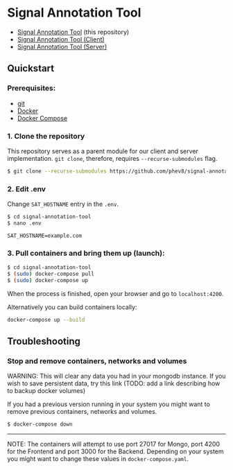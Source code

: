 # Signal Annotation Tool

* [Signal Annotation Tool](https://github.com/phev8/signal-annotation-tool) (this repository)
* [Signal Annotation Tool (Client)](https://github.com/etherealyn/signal-annotation-tool-client) 
* [Signal Annotation Tool (Server)](https://github.com/etherealyn/signal-annotation-tool-server) 

## Quickstart

### Prerequisites:

* [git](https://git-scm.com/downloads) 
* [Docker](https://docs.docker.com/install/)
* [Docker Compose](https://docs.docker.com/compose/install/)


### 1. Clone the repository

This repository serves as a parent module for our client and server implementation. `git clone`, therefore, requires `--recurse-submodules` flag.  

```bash
$ git clone --recurse-submodules https://github.com/phev8/signal-annotation-tool
```

### 2. Edit .env

Change `SAT_HOSTNAME` entry in the `.env`.

```bash
$ cd signal-annotation-tool
$ nano .env
```

```dotenv
SAT_HOSTNAME=example.com
```

### 3. Pull containers and bring them up (launch):

```bash
$ cd signal-annotation-tool
$ (sudo) docker-compose pull
$ (sudo) docker-compose up
```
When the process is finished, open your browser and go to `localhost:4200`.

Alternatively you can build containers locally:

```bash
docker-compose up --build
```

## Troubleshooting

###  Stop and remove containers, networks and volumes

WARNING: This will clear any data you had in your mongodb instance. If you wish to save persistent data, try this link 
(TODO: add a link describing how to backup docker volumes)

If you had a previous version running in your system you might want to remove previous containers, networks and volumes. 

```bash
$ docker-compose down
```

---

NOTE: The containers will attempt to use port 27017 for Mongo, port 4200 for the Frontend and port 3000 for the Backend. Depending on your system you might want to change these values in `docker-compose.yaml`.
